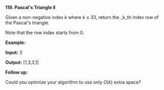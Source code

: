 **119. Pascal's Triangle II**

Given a non-negative index _k_ where _k_ ≤ 33, return the _k_th index row of the Pascal's triangle.

Note that the row index starts from 0.

**Example:**

**Input:** 3

**Output:** [1,3,3,1]

**Follow up:**

Could you optimize your algorithm to use only _O_(_k_) extra space?
